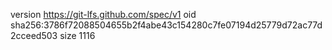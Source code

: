 version https://git-lfs.github.com/spec/v1
oid sha256:3786f72088504655b2f4abe43c154280c7fe07194d25779d72ac77d2cceed503
size 1116
